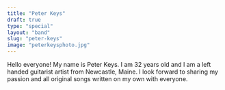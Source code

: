 ```yaml
---
title: "Peter Keys"
draft: true
type: "special"
layout: "band"
slug: "peter-keys"
image: "peterkeysphoto.jpg"
---
```


Hello everyone! My name is Peter Keys. I am 32 years old and I am a left handed guitarist artist from Newcastle, Maine. I look forward to sharing my passion and all original songs written on my own with everyone.